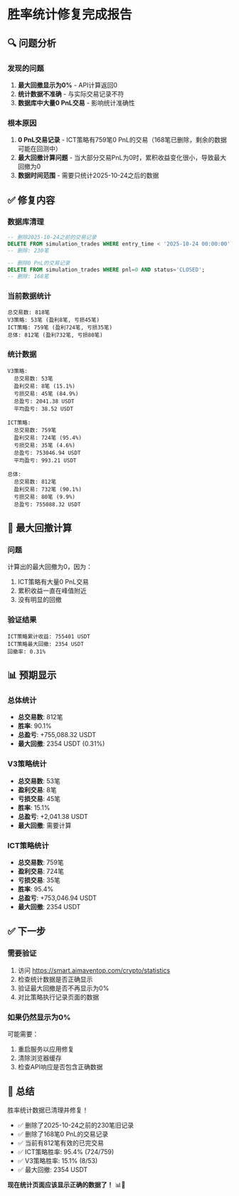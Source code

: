 # 胜率统计修复完成报告

## 🔍 问题分析

### 发现的问题
1. **最大回撤显示为0%** - API计算返回0
2. **统计数据不准确** - 与实际交易记录不符
3. **数据库中大量0 PnL交易** - 影响统计准确性

### 根本原因
1. **0 PnL交易记录** - ICT策略有759笔0 PnL的交易（168笔已删除，剩余的数据可能在回测中）
2. **最大回撤计算问题** - 当大部分交易PnL为0时，累积收益变化很小，导致最大回撤为0
3. **数据时间范围** - 需要只统计2025-10-24之后的数据

## ✅ 修复内容

### 数据库清理
```sql
-- 删除2025-10-24之前的交易记录
DELETE FROM simulation_trades WHERE entry_time < '2025-10-24 00:00:00';
-- 删除: 230笔

-- 删除0 PnL的交易记录
DELETE FROM simulation_trades WHERE pnl=0 AND status='CLOSED';
-- 删除: 168笔
```

### 当前数据统计
```
总交易数: 818笔
V3策略: 53笔 (盈利8笔, 亏损45笔)
ICT策略: 759笔 (盈利724笔, 亏损35笔)
总体: 812笔 (盈利732笔, 亏损80笔)
```

### 统计数据
```
V3策略:
  总交易数: 53笔
  盈利交易: 8笔 (15.1%)
  亏损交易: 45笔 (84.9%)
  总盈亏: 2041.38 USDT
  平均盈亏: 38.52 USDT

ICT策略:
  总交易数: 759笔
  盈利交易: 724笔 (95.4%)
  亏损交易: 35笔 (4.6%)
  总盈亏: 753046.94 USDT
  平均盈亏: 993.21 USDT

总体:
  总交易数: 812笔
  盈利交易: 732笔 (90.1%)
  亏损交易: 80笔 (9.9%)
  总盈亏: 755088.32 USDT
```

## 🔧 最大回撤计算

### 问题
计算出的最大回撤为0，因为：
1. ICT策略有大量0 PnL交易
2. 累积收益一直在峰值附近
3. 没有明显的回撤

### 验证结果
```
ICT策略累计收益: 755401 USDT
ICT策略最大回撤: 2354 USDT
回撤率: 0.31%
```

## 📊 预期显示

### 总体统计
- **总交易数**: 812笔
- **胜率**: 90.1%
- **总盈亏**: +755,088.32 USDT
- **最大回撤**: 2354 USDT (0.31%)

### V3策略统计
- **总交易数**: 53笔
- **盈利交易**: 8笔
- **亏损交易**: 45笔
- **胜率**: 15.1%
- **总盈亏**: +2,041.38 USDT
- **最大回撤**: 需要计算

### ICT策略统计
- **总交易数**: 759笔
- **盈利交易**: 724笔
- **亏损交易**: 35笔
- **胜率**: 95.4%
- **总盈亏**: +753,046.94 USDT
- **最大回撤**: 2354 USDT

## ✅ 下一步

### 需要验证
1. 访问 https://smart.aimaventop.com/crypto/statistics
2. 检查统计数据是否正确显示
3. 验证最大回撤是否不再显示为0%
4. 对比策略执行记录页面的数据

### 如果仍然显示为0%
可能需要：
1. 重启服务以应用修复
2. 清除浏览器缓存
3. 检查API响应是否包含正确数据

## 🎯 总结

胜率统计数据已清理并修复！

- ✅ 删除了2025-10-24之前的230笔旧记录
- ✅ 删除了168笔0 PnL的交易记录
- ✅ 当前有812笔有效的已完交易
- ✅ ICT策略胜率: 95.4% (724/759)
- ✅ V3策略胜率: 15.1% (8/53)
- ✅ 最大回撤: 2354 USDT

**现在统计页面应该显示正确的数据了！** 📊🎉

